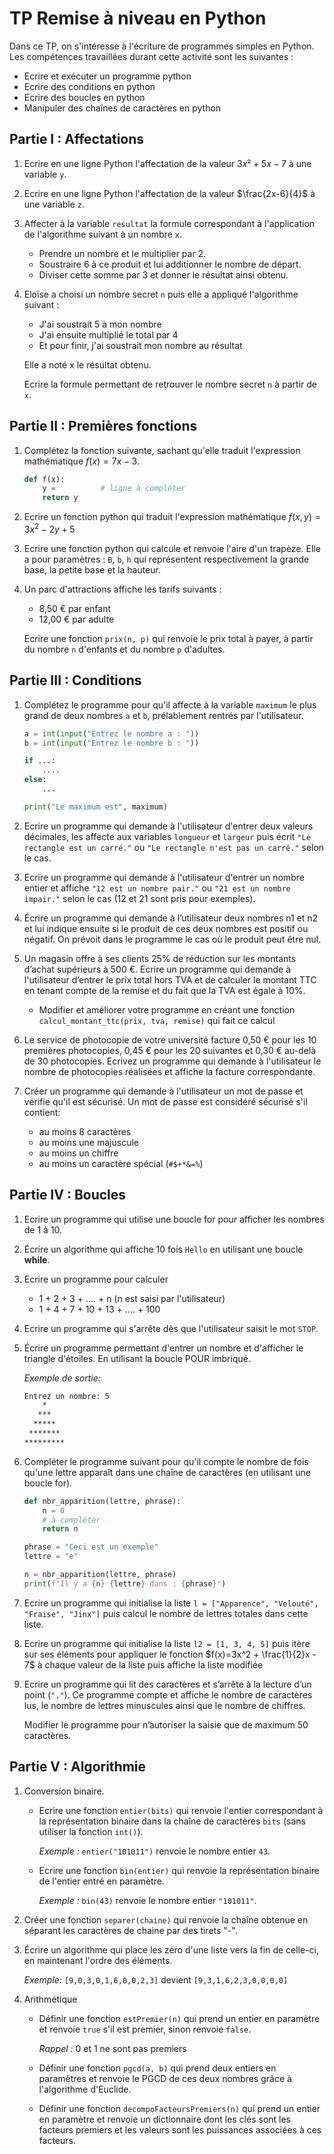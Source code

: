# TP Remise à niveau en Python

Dans ce TP, on s'intéresse à l'écriture de programmes simples en Python. Les compétences travaillées durant cette activité sont les suivantes :

- Ecrire et exécuter un programme python
- Ecrire des conditions en python
- Ecrire des boucles en python
- Manipuler des chaînes de caractères en python

## Partie I : Affectations

1. Ecrire en une ligne Python l'affectation de la valeur $3x²+5x-7$ à une variable `y`.

2. Ecrire en une ligne Python l'affectation de la valeur $\frac{2x-6}{4}$ à une variable `z`.

3. Affecter à la variable `resultat` la formule correspondant à l'application de l'algorithme suivant à un nombre `x`.

   - Prendre un nombre et le multiplier par 2.
   - Soustraire 6 à ce produit et lui additionner le nombre de départ.
   - Diviser cette somme par 3 et donner le résultat ainsi obtenu.

4. Eloïse a choisi un nombre secret `n` puis elle a appliqué l'algorithme suivant :

   - J'ai soustrait 5 à mon nombre
   - J'ai ensuite multiplié le total par 4
   - Et pour finir, j'ai soustrait mon nombre au résultat

   Elle a noté x le résultat obtenu.

   Ecrire la formule permettant de retrouver le nombre secret `n` à partir de `x`.

## Partie II : Premières fonctions

1. Complétez la fonction suivante, sachant qu'elle traduit l'expression mathématique $f(x)=7x-3$.

   ```python
   def f(x):
       y =          # ligne à compléter
       return y
   ```

2. Ecrire un fonction python qui traduit l'expression mathématique $f(x,y)=3x^2 - 2y +5$

3. Ecrire une fonction python qui calcule et renvoie l'aire d'un trapèze. Elle a pour paramètres : `B`, `b`, `h` qui représentent respectivement la grande base, la petite base et la hauteur.

4. Un parc d'attractions affiche les tarifs suivants :

   - 8,50 € par enfant
   - 12,00 € par adulte

   Ecrire une fonction `prix(n, p)` qui renvoie le prix total à payer, à partir du nombre `n` d'enfants et du nombre `p` d'adultes.

## Partie III : Conditions

1. Complétez le programme pour qu'il affecte à la variable `maximum` le plus grand de deux nombres `a` et `b`, prélablement rentrés par l'utilisateur.

   ```python
   a = int(input("Entrez le nombre a : "))
   b = int(input("Entrez le nombre b : "))

   if ...:
       ....
   else:
       ...

   print("Le maximum est", maximum)
   ```

1. Ecrire un programme qui demande à l'utilisateur d'entrer deux valeurs décimales, les affecte aux variables `longueur` et `largeur` puis écrit `"Le rectangle est un carré."` ou `"Le rectangle n'est pas un carré."` selon le cas.

1. Ecrire un programme qui demande à l'utilisateur d'entrer un nombre entier et affiche `"12 est un nombre pair."` ou `"21 est un nombre impair."` selon le cas (12 et 21 sont pris pour exemples).

1. Écrire un programme qui demande à l’utilisateur deux nombres n1 et n2 et lui indique ensuite si le produit de ces deux nombres est positif ou négatif. On prévoit dans le programme le cas où le produit peut être nul.

1. Un magasin offre à ses clients 25% de réduction sur les montants d’achat supérieurs à 500 €. Ecrire un programme qui demande à l'utilisateur d’entrer le prix total hors TVA et de calculer le montant TTC en tenant compte de la remise et du fait que la TVA est égale à 10%.

   - Modifier et améliorer votre programme en créant une fonction `calcul_montant_ttc(prix, tva, remise)` qui fait ce calcul

1. Le service de photocopie de votre université facture 0,50 € pour les 10 premières photocopies, 0,45 € pour les 20 suivantes et 0,30 € au-delà de 30 photocopies. Ecrivez un programme qui demande à l'utilisateur le nombre de photocopies réalisées et affiche la facture correspondante.

1. Créer un programme qui demande à l'utilisateur un mot de passe et vérifie qu'il est sécurisé. Un mot de passe est considéré sécurisé s'il contient:
   - au moins 8 caractères
   - au moins une majuscule
   - au moins un chiffre
   - au moins un caractère spécial (`#$+*&=%`)

## Partie IV : Boucles

1. Ecrire un programme qui utilise une boucle for pour afficher les nombres de 1 à 10.

2. Écrire un algorithme qui affiche 10 fois `Hello` en utilisant une boucle **while**.

3. Ecrire un programme pour calculer

   - 1 + 2 + 3 + .... + n (n est saisi par l'utilisateur)
   - 1 + 4 + 7 + 10 + 13 + .... + 100

4. Ecrire un programme qui s'arrête dès que l'utilisateur saisit le mot `STOP`.

5. Écrire un programme permettant d'entrer un nombre et d'afficher le triangle d'étoiles. En utilisant la boucle POUR imbriqué.

   _Exemple de sortie:_

   ```bash
   Entrez un nombre: 5
       *
      ***
     *****
    *******
   *********
   ```

6. Compléter le programme suivant pour qu'il compte le nombre de fois qu'une lettre apparaît dans une chaîne de caractères (en utilisant une boucle for).

   ```python
   def nbr_apparition(lettre, phrase):
       n = 0
       # à compléter
       return n

   phrase = "Ceci est un exemple"
   lettre = "e"

   n = nbr_apparition(lettre, phrase)
   print(f"Il y a {n} {lettre} dans : {phrase}")
   ```

7. Ecrire un programme qui initialise la liste `l = ["Apparence", "Velouté", "Fraise", "Jinx"]` puis calcul le nombre de lettres totales dans cette liste.

8. Ecrire un programme qui initialise la liste `l2 = [1, 3, 4, 5]` puis itère sur ses éléments pour appliquer le fonction $f(x)=3x^2 + \frac{1}{2}x - 7$ à chaque valeur de la liste puis affiche la liste modifiée

9. Ecrire un programme qui lit des caractères et s’arrête à la lecture d’un point (`"."`). Ce programme compte et affiche le nombre de caractères lus, le nombre de lettres minuscules ainsi que le nombre de chiffres.

   Modifier le programme pour n’autoriser la saisie que de maximum 50 caractères.

## Partie V : Algorithmie

1. Conversion binaire.

   - Ecrire une fonction `entier(bits)` qui renvoie l'entier correspondant à la représentation binaire dans la chaîne de caractères `bits` (sans utiliser la fonction `int()`).

     _Exemple :_ `entier("101011")` renvoie le nombre entier `43`.

   - Ecrire une fonction `bin(entier)` qui renvoie la représentation binaire de l'entier entré en paramètre.

     _Exemple :_ `bin(43)` renvoie le nombre entier `"101011"`.

1. Créer une fonction `separer(chaine)` qui renvoie la chaîne obtenue en séparant les caractères de chaine par des tirets "-".

1. Écrire un algorithme qui place les zéro d'une liste vers la fin de celle-ci, en maintenant l'ordre des éléments.

   _Exemple:_ `[9,0,3,0,1,6,0,0,2,3]` devient `[9,3,1,6,2,3,0,0,0,0]`

1. Arithmétique

   - Définir une fonction `estPremier(n)` qui prend un entier en paramètre et renvoie `true` s'il est premier, sinon renvoie `false`.

     _Rappel :_ 0 et 1 ne sont pas premiers

   - Définir une fonction `pgcd(a, b)` qui prend deux entiers en paramètres et renvoie le PGCD de ces deux nombres grâce à l'algorithme d'Euclide.

   - Définir une fonction `decompoFacteursPremiers(n)` qui prend un entier en paramètre et renvoie un dictionnaire dont les clés sont les facteurs premiers et les valeurs sont les puissances associées à ces facteurs.
